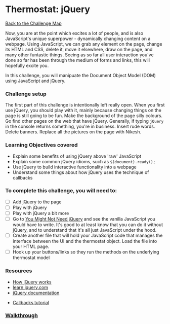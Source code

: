 # Thermostat: jQuery

[Back to the Challenge Map](0_challenge_map.md)

Now, you are at the point which excites a lot of people, and is also JavaScript's unique superpower - dynamically changing content on a webpage. Using JavaScript, we can grab any element on the page, change its HTML and CSS, delete it, move it elsewhere, draw on the page, and many other funtastic things. Seeing as so far all user interaction you've done so far has been through the medium of forms and links, this will hopefully excite you.

In this challenge, you will manipuate the Document Object Model (DOM) using JavaScript and jQuery.

### Challenge setup

The first part of this challenge is intentionally left really open. When you first use jQuery, you should play with it, mainly because changing things on the page is still going to be fun. Make the background of the page silly colours. Go find other pages on the web that have jQuery. Generally, if typing `jQuery` in the console returns something, you're in business. Insert rude words. Delete banners. Replace all the pictures on the page with Nikesh.

### Learning Objectives covered

- Explain some benefits of using jQuery above 'raw' JavaScript
- Explain some common jQuery idioms, such as `$(document).ready();`
- Use jQuery to build interactive functionality into a webpage
- Understand some things about how jQuery uses the technique of callbacks

### To complete this challenge, you will need to:
- [ ] Add jQuery to the page
- [ ] Play with jQuery
- [ ] Play with jQuery a bit more
- [ ] Go to [You Might Not Need jQuery](http://youmightnotneedjquery.com/) and see the vanilla JavaScript you would have to write. It's good to at least know that you can do it without jQuery, and to understand that it's all just JavaScript under the hood.
- [ ] Create another file that will hold your JavaScript code that manages the interface between the UI and the thermostat object.  Load the file into your HTML page.
- [ ] Hook up your buttons/links so they run the methods on the underlying thermostat model

### Resources
- [How jQuery works](http://learn.jquery.com/about-jquery/how-jquery-works/)
- [learn.jquery.com](https://learn.jquery.com/)
- [jQuery documentation](http://api.jquery.com/)
* [Callbacks tutorial](http://javascriptissexy.com/understand-javascript-callback-functions-and-use-them/)


### [Walkthrough](walkthroughs/7.md)

